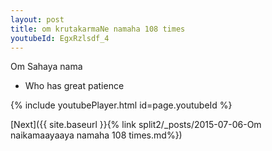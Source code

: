 ```yaml
---
layout: post
title: om krutakarmaNe namaha 108 times
youtubeId: EgxRzlsdf_4
---
```

 
 
Om Sahaya nama 
 
 -  Who has great patience 
 
  
 
  
 
 
 
 
 
 


{% include youtubePlayer.html id=page.youtubeId %}
 
[Next]({{ site.baseurl }}{% link  split2/_posts/2015-07-06-Om naikamaayaaya namaha 108 times.md%})
 
